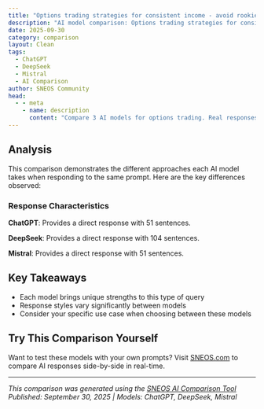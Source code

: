```yaml
---
title: "Options trading strategies for consistent income - avoid rookie mistakes"
description: "AI model comparison: Options trading strategies for consistent income - avoid rookie mistakes..."
date: 2025-09-30
category: comparison
layout: Clean
tags:
  - ChatGPT
  - DeepSeek
  - Mistral
  - AI Comparison
author: SNEOS Community
head:
  - - meta
    - name: description
      content: "Compare 3 AI models for options trading. Real responses from ChatGPT, DeepSeek, Mistral with detailed analysis."
---
```


<ChatComparison
  title="Options trading strategies for consistent income - avoid rookie mistakes"
  prompt="Options trading strategies for consistent income - avoid rookie mistakes"
  :responses='{"ChatGPT": "Certainly! Trading options can be a powerful way to generate consistent income, but it requires discipline, education, and risk management to avoid common pitfalls. Below are some well-regarded options trading strategies designed for steady income, along with rookie mistakes to avoid:\n\n### Options Trading Strategies for Consistent Income\n\n1. **Covered Calls**\n - **How it works:** Own shares of a stock and sell call options on those shares.\n - **Income:** Collect premiums from selling call options.\n - **Best for:** Generating extra income on stocks you hold; bullish to neutral outlook.\n - **Risk:** Limited upside if stock price rises above the strike price (shares get called away).\n\n2. **Cash-Secured Puts**\n - **How it works:** Sell put options on stocks you want to own, while holding enough cash to buy the stock if assigned.\n - **Income:** Receive premiums from selling puts.\n - **Best for:** Buying stocks at a discount and earning premium while waiting.\n - **Risk:** Stock price drops sharply, and you buy at the strike price (which may be above market price).\n\n3. **Iron Condors**\n - **How it works:** Sell an out-of-the-money call spread and an out-of-the-money put spread on the same underlying with the same expiration.\n - **Income:** Collect premiums and profit if the stock stays within a certain range.\n - **Best for:** Neutral market outlook, low volatility.\n - **Risk:** Potential for losses if the stock moves sharply outside the spread range.\n\n4. **Credit Spreads**\n - **How it works:** Sell an option and buy a further out-of-the-money option of the same type, creating a defined-risk spread.\n - **Income:** Collect net premium as credit upfront.\n - **Best for:** Directional or neutral markets with limited risk.\n - **Risk:** Risk limited to the difference between strike prices minus premium received.\n\n5. **Iron Butterfly**\n - **How it works:** Sell an at-the-money (ATM) straddle (sell one call and one put) and buy protective wings (out-of-the-money call and put).\n - **Income:** Premium collected, benefits from low volatility and stock price staying near the ATM strike.\n - **Best for:** High premium environments with anticipated low volatility.\n - **Risk:** Losses if the underlying moves significantly outside wings.\n\n---\n\n### Rookie Mistakes to Avoid\n\n1. **Lack of Education**\n - Don\u2019t trade options without understanding the basics: Greeks, expiration, exercise, assignment.\n\n2. **Ignoring Risk Management**\n - Never risk more than a small percentage of your capital on a single trade.\n - Use spreads to limit risk; avoid naked options unless fully understood.\n\n3. **Overleveraging**\n - Options provide leverage; avoid using all your capital on high-risk trades.\n - Excessive leverage can wipe out accounts quickly.\n\n4. **Trading Illiquid Options**\n - Stick to options with good volume and tight bid-ask spreads to avoid slippage.\n\n5. **Not Having a Defined Plan**\n - Have clear entry, exit, and adjustment rules.\n - Avoid chasing losses or making impulsive trades.\n\n6. **Ignoring Taxes and Fees**\n - Understand how options are taxed; frequent trading can lead to high tax bills.\n - Account for commissions and fees as they can erode income.\n\n7. **Failing to Adjust**\n - Markets change; be ready to roll or adjust positions instead of letting losses mount.\n\n---\n\n### Final Tips for Consistent Income\n\n- Start small, paper trade if possible.\n- Focus on strategies with defined risk.\n- Trade well-known, liquid stocks or ETFs.\n- Be patient and disciplined.\n- Keep learning and review each trade to improve.\n\nIf you want, I can provide examples or tailored strategies based on your experience and risk tolerance!", "DeepSeek": "Of course. This is an excellent goal, but it\u0027s crucial to approach it with the right mindset and risk management. The phrase \u0022consistent income\u0022 is better thought of as \u0022generating consistent cash flow with defined and managed risk.\u0022\n\nLet\u0027s break this down into the core philosophy, practical strategies, and the critical rookie mistakes to avoid.\n\n### The Core Philosophy: You Are an Insurance Seller\n\nThe most common and reliable way to generate consistent income with options is to be a **seller of options**, not a buyer.\n\n* **Buying Options (Lottery Tickets):** You pay a premium for unlimited upside potential but a high probability of loss. Theta (time decay) is your enemy. This is speculative and not for consistent income.\n* **Selling Options (Selling Insurance):** You collect a premium for taking on a defined risk. Theta is your friend. Your profit is the premium if the option expires worthless. This is the foundation of income generation.\n\nYour goal is to consistently collect these premiums while managing the risk that the \u0022insurance\u0022 policy you sold will be \u0022claimed.\u0022\n\n---\n\n### Practical Income-Generating Strategies\n\nHere are two primary strategies, starting from simpler to more advanced.\n\n#### 1. The Covered Call\n\nThis is the quintessential beginner income strategy.\n\n* **What it is:** You own 100 shares of a stock and sell a call option against it.\n* **How it works:** You collect the premium from selling the call. In return, you agree to sell your shares at the call\u0027s strike price if the stock price rises above it by expiration.\n* **Ideal Scenario:** The stock price stays flat or rises slightly, but stays below the strike price. The call expires worthless, you keep the premium and still own the shares. You can then sell another call next month.\n* **Risk:**\n * **Opportunity Cost:** The main risk is that the stock rallies far above your strike price. Your upside is capped, and you\u0027ll have to sell your shares at a lower price than the market.\n * **Stock Decline:** You still own the stock, so you participate fully in any downside loss. The premium you collected only provides a small cushion.\n\n**Who it\u0027s for:** Investors who already have a long-term stock portfolio and are willing to potentially sell their holdings at a predetermined price.\n\n#### 2. The Cash-Secured Put\n\nThis is the other side of the covered call and is equally foundational.\n\n* **What it is:** You sell a put option on a stock you wouldn\u0027t mind owning, and you set aside enough cash in your brokerage account to buy the shares if assigned.\n* **How it works:** You collect the premium for selling the put. In return, you agree to buy 100 shares of the stock at the put\u0027s strike price if the stock falls below it by expiration.\n* **Ideal Scenario:** The stock price stays flat or rises. The put expires worthless, you keep the premium, and your cash is freed up to sell another put.\n* **Risk:**\n * **Assignment Risk:** The stock price falls significantly below your strike price. You are obligated to buy 100 shares at the strike price, which is higher than the current market price. This is a paper loss immediately.\n * **Tying Up Capital:** You must have the cash on hand to secure the position.\n\n**Who it\u0027s for:** Traders who want to generate income *and* are happy to acquire stock at a lower, predetermined price. It\u0027s a great way to \u0022buy stocks at a discount.\u0022\n\n#### 3. The Credit Spread (The Next Step)\n\nThis is a defined-risk strategy that uses less capital than the strategies above.\n\n* **Bull Put Spread:** You sell a put at a higher strike price and buy a put at a lower strike price. This defines your risk to the difference between the strikes, minus the credit received. You are moderately bullish.\n* **Bear Call Spread:** You sell a call at a lower strike price and buy a call at a higher strike price. You are moderately bearish.\n\n**Who it\u0027s for:** Traders comfortable with more complexity who want to define their maximum risk upfront and use less capital.\n\n---\n\n### The Golden Rules: How to Avoid Rookie Mistakes\n\nThis is the most important section. Knowing a strategy is easy; executing it with discipline is hard.\n\n#### \uD83D\uDEAB Mistake #1: Chasing High Premiums on \u0022Lottery\u0022 Stocks\n* **The Mistake:** Selling puts on meme stocks or ultra-high-volatility stocks because the premium is 10%.\n* **The Reality:** The high premium reflects extreme risk. One bad move can wipe out a year\u0027s worth of income. **These are value traps.**\n* **The Fix:** Trade on stocks you fundamentally understand and would be comfortable holding long-term (for puts) or already own (for calls). Focus on blue-chip, liquid, and financially sound companies.\n\n#### \uD83D\uDEAB Mistake #2: Ignoring Position Sizing\n* **The Mistake:** Putting 50% of your account into one high-conviction trade.\n* **The Reality:** No trade is a sure thing. A single, oversized losing trade can be catastrophic to your account and your ability to generate consistent income.\n* **The Fix:** **Never risk more than 1-5% of your total trading capital on a single trade.** This is non-negotiable.\n\n#### \uD83D\uDEAB Mistake #3: Not Having an Exit Plan Before You Enter\n* **The Mistake:** Watching a trade go against you and hoping it will come back.\n* **The Reality:** Hope is not a strategy. Losses can snowball quickly.\n* **The Fix:** Define your exit criteria *before* you place the trade.\n * **Profit Target:** \u0022I will close this trade when I\u0027ve captured 50% of the max potential profit.\u0022 (A very common and prudent rule).\n * **Max Loss:** \u0022I will close this trade if it reaches a loss of $X,\u0022 which should be your predefined, pre-calculated risk.\n\n#### \uD83D\uDEAB Mistake #4: Falling in Love with a Stock\n* **The Mistake:** Refusing to take a loss or adjust a position because you\u0027re emotionally attached to the company.\n* **The Reality:** The market doesn\u0027t care about your feelings. Your job is to manage risk, not be a cheerleader.\n* **The Fix:** Be mechanical. Follow your trading plan. If your stop-loss or adjustment trigger is hit, you must act. **Trade the chart, not your heart.**\n\n#### \uD83D\uDEAB Mistake #5: Misunderstanding Assignment\n* **The Mistake:** Panicking when you get assigned on a short put (now you own the stock) or a covered call (your shares are called away).\n* **The Reality:** Assignment is a normal part of the process, not a \u0022loss.\u0022 It\u0027s simply the mechanism of the contract being executed.\n* **The Fix:**\n * **Assigned on a Put?** You now own the stock at your target price. You can immediately start selling covered calls against it.\n * **Shares Called Away on a Covered Call?** You sold at your target price and kept the premium. You can now turn around and sell a cash-secured put to potentially buy the stock back at a lower price.\n\n#### \uD83D\uDEAB Mistake #6: Underestimating the Power of Theta (Time Decay)\n* **The Mistake:** Selling weekly options for tiny premiums because \u0022it\u0027s safer.\u0022\n* **The Reality:** While Theta decay is fastest in the last 30-45 days, weekly options give you very little time to be right and almost no room for error if the trade moves against you.\n* **The Fix:** Start by selling options with **30-45 days until expiration**. This gives you a favorable balance of time decay and room to manage the trade.\n\n### A Sample Conservative Monthly Plan\n\n1. **Capital:** $50,000\n2. **Strategy:** Sell Cash-Secured Puts on 2-3 different, high-quality stocks (e.g., MSFT, AAPL, COST).\n3. **Position Sizing:** Allocate ~$15,000 per trade (max 3% risk of total capital per trade).\n4. **Selection:** Choose a strike price 5-10% below the current price with 30-45 days to expiration. Aim for a premium that gives you a 0.5% - 1% return on your secured cash for the month.\n5. **Management:** Set a **Good-Til-Cancelled (GTC) order to buy back the put when 50% of the premium is earned.** If the stock drops and you get assigned, immediately switch to selling covered calls.\n\nThis approach is boring, disciplined, and focuses on process over excitement. That is the true path to **consistent** income generation with options.", "Mistral": "Options trading can be a powerful tool for generating consistent income, but it\u0027s essential to approach it with a well-thought-out strategy and a clear understanding of the risks involved. Here are some strategies and tips to help you avoid rookie mistakes:\n\n### Strategies for Consistent Income\n\n1. **Covered Calls**\n - **Description**: Sell call options on stocks you already own.\n - **Benefits**: Generate income from the premiums received.\n - **Risks**: If the stock price rises above the strike price, your shares may be called away.\n - **Tip**: Choose stocks you are comfortable holding long-term.\n\n2. **Cash-Secured Puts**\n - **Description**: Sell put options and set aside enough cash to buy the underlying stock if the option is exercised.\n - **Benefits**: Earn premiums while potentially buying the stock at a lower price.\n - **Risks**: If the stock price falls, you may have to buy the stock at the strike price.\n - **Tip**: Ensure you are comfortable owning the stock at the strike price.\n\n3. **Iron Condors**\n - **Description**: Sell a put spread and a call spread with the same expiration date but different strike prices.\n - **Benefits**: Limited risk and potential for consistent income.\n - **Risks**: Limited profit potential and exposure to market volatility.\n - **Tip**: Choose strike prices that are far enough apart to minimize risk.\n\n4. **Vertical Spreads**\n - **Description**: Buy and sell options of the same type (calls or puts) with different strike prices but the same expiration date.\n - **Benefits**: Limited risk and potential for consistent income.\n - **Risks**: Limited profit potential.\n - **Tip**: Use this strategy in moderately volatile markets.\n\n5. **Calendar Spreads**\n - **Description**: Buy and sell options of the same type and strike price but with different expiration dates.\n - **Benefits**: Profit from changes in implied volatility and time decay.\n - **Risks**: Complex and requires a good understanding of volatility.\n - **Tip**: Use this strategy in markets with expected volatility changes.\n\n### Tips to Avoid Rookie Mistakes\n\n1. **Educate Yourself**\n - **Understand the Basics**: Make sure you fully understand the mechanics of options, including strike prices, expiration dates, and the Greeks (Delta, Gamma, Theta, Vega, Rho).\n - **Read and Learn**: Utilize books, online courses, and trading simulators to practice before risking real money.\n\n2. **Start Small**\n - **Paper Trading**: Use a paper trading account to test your strategies without risking real money.\n - **Gradual Increase**: Start with small positions and gradually increase as you gain experience and confidence.\n\n3. **Diversify Your Portfolio**\n - **Avoid Concentration**: Don\u2019t put all your capital into a single strategy or stock.\n - **Spread Risk**: Diversify across different sectors and strategies to manage risk.\n\n4. **Risk Management**\n - **Set Stop-Loss Orders**: Use stop-loss orders to limit potential losses.\n - **Position Sizing**: Determine how much of your portfolio you are willing to risk on any single trade.\n\n5. **Stay Informed**\n - **Market News**: Keep up with market news and economic indicators that can affect your trades.\n - **Company Earnings**: Be aware of earnings reports and other company-specific news that can impact stock prices.\n\n6. **Avoid Emotional Trading**\n - **Stick to Your Plan**: Have a trading plan and stick to it, avoiding impulsive decisions.\n - **Manage Emotions**: Stay calm and rational, even when trades don\u2019t go as planned.\n\n7. **Use Tools and Resources**\n - **Charting Tools**: Utilize charting tools and technical analysis to make informed decisions.\n - **Brokerage Services**: Choose a brokerage with good tools, resources, and customer support.\n\n8. **Review and Adjust**\n - **Regular Review**: Regularly review your trades and strategies to see what\u2019s working and what\u2019s not.\n - **Adjust Strategies**: Be willing to adjust your strategies based on market conditions and your performance.\n\nBy following these strategies and tips, you can increase your chances of generating consistent income from options trading while minimizing rookie mistakes."}' 
  published-date="11:14"
/>

## Analysis

This comparison demonstrates the different approaches each AI model takes when responding to the same prompt. Here are the key differences observed:

### Response Characteristics

**ChatGPT**: Provides a direct response with 51 sentences. 

**DeepSeek**: Provides a direct response with 104 sentences. 

**Mistral**: Provides a direct response with 51 sentences. 

## Key Takeaways

- Each model brings unique strengths to this type of query
- Response styles vary significantly between models
- Consider your specific use case when choosing between these models

## Try This Comparison Yourself

Want to test these models with your own prompts? Visit [SNEOS.com](https://sneos.com) to compare AI responses side-by-side in real-time.

---

*This comparison was generated using the [SNEOS AI Comparison Tool](https://sneos.com)*
*Published: September 30, 2025 | Models: ChatGPT, DeepSeek, Mistral*

